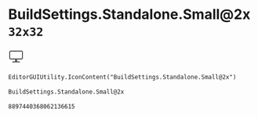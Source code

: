 # BuildSettings.Standalone.Small@2x `32x32`
<img src="/img/BuildSettings.Standalone.Small@2x.png" width=32 height=32>

``` CSharp
EditorGUIUtility.IconContent("BuildSettings.Standalone.Small@2x")
```
```
BuildSettings.Standalone.Small@2x
```
```
8897440368062136615
```

